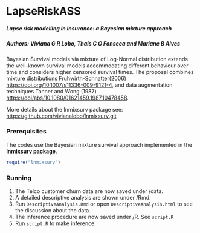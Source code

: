 
<!-- README.md is generated from README.Rmd. Please edit that file -->

# LapseRiskASS

##### Lapse risk modelling in insurance: a Bayesian mixture approach

##### Authors: Viviana G R Lobo, Thais C O Fonseca and Mariane B Alves

Bayesian Survival models via mixture of Log-Normal distribution extends
the well-known survival models accommodating different behaviour over
time and considers higher censored survival times. The proposal combines
mixture distributions Fruhwirth-Schnatter(2006)
<https://doi.org/10.1007/s11336-009-9121-4>, and data augmentation
techniques Tanner and Wong (1987)
<https://doi/abs/10.1080/01621459.1987.10478458>.

More details about the lnmixsurv package see:
<https://github.com/vivianalobo/lnmixsurv.git>

### Prerequisites

The codes use the Bayesian mixture survival approach implemented in the
**lnmixsurv package**.

``` r
require("lnmixsurv")
```

### Running

1.  The Telco customer churn data are now saved under /data.
2.  A detailed descriptive analysis are shown under /Rmd.
3.  Run `DescriptiveAnalysis.Rmd` or open `DescriptiveAnalysis.html` to
    see the discussion about the data.
4.  The inference procedure are now saved under /R. See `script.R`
5.  Run `script.R` to make inference.

